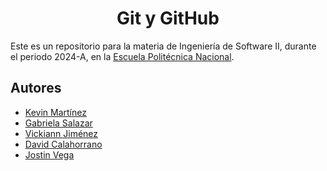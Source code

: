 <h1 align="center">Git y GitHub</h1>

Este es un repositorio para la materia de Ingeniería de Software II, durante el periodo 2024-A, en la [Escuela Politécnica Nacional](https://www.epn.edu.ec).

## Autores

- [Kevin Martínez](https://github.com/Al3xMR)
- [Gabriela Salazar](https://github.com/GabiSalazar)
- [Vickiann Jiménez](https://github.com/VickiannJC)
- [David Calahorrano ](https://github.com/DevTDavicho)
- [Jostin Vega](https://github.com/JostinVega)

